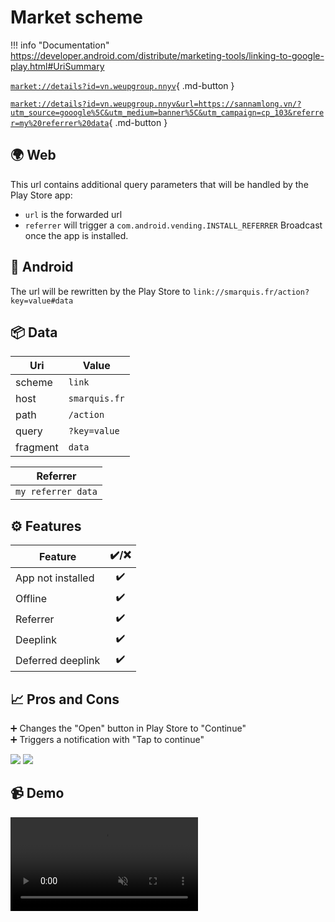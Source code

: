 # Market scheme

!!! info "Documentation"
    https://developer.android.com/distribute/marketing-tools/linking-to-google-play.html#UriSummary

[`market://details?id=vn.weupgroup.nnyv`](market://details?id=vn.weupgroup.nnyv){ .md-button }

[`market://details?id=vn.weupgroup.nnyv&url=https://sannamlong.vn/?utm_source=gooogle%5C&utm_medium=banner%5C&utm_campaign=cp_103&referrer=my%20referrer%20data`](market://details?id=vn.weupgroup.nnyv&url=https://sannamlong.vn/?utm_source=gooogle%5C&utm_medium=banner%5C&utm_campaign=cp_103&referrer=my%20referrer%20data){ .md-button }


## 🌍 Web

This url contains additional query parameters that will be handled by the Play Store app:

- `url` is the forwarded url
- `referrer` will trigger a `com.android.vending.INSTALL_REFERRER` Broadcast once the app is installed.

## 🤖 Android

The url will be rewritten by the Play Store to `link://smarquis.fr/action?key=value#data`

## 📦 Data

| Uri | Value |
|---|---|
| scheme | `link` |
| host | `smarquis.fr` |
| path | `/action` |
| query | `?key=value` |
| fragment | `data` |

| Referrer |
|---|
| `my referrer data` |

## ⚙️ Features

| Feature | ✔️/❌ |
|---|:---:|
| App not installed | ✔️ |
| Offline | ✔️ |
| Referrer | ✔️ |
| Deeplink | ✔️ |
| Deferred deeplink | ✔️ |

## 📈 Pros and Cons

➕ Changes the "Open" button in Play Store to "Continue"  
➕ Triggers a notification with "Tap to continue"  

![](assets/store_deferred_deeplink_notification.png)
![](assets/store_deferred_deeplink_button.png)

## 📹 Demo

<video class="device" controls muted>
    <source src="../assets/market-scheme.mp4" type="video/mp4">
</video>
